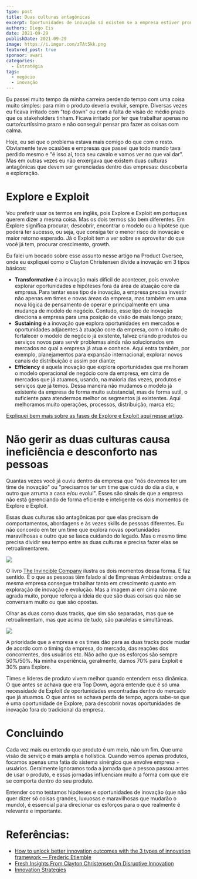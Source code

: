 ```yaml
---
type: post
title: Duas culturas antagônicas
excerpt: Oportunidades de inovação só existem se a empresa estiver pronta para dedicar tempo, mas se dedicarmos 100% do tempo apenas para inovação, não conseguimos fortalecer o que já existe
authors: Diego Eis
date: 2021-09-29
publishDate: 2021-09-29
image: https://i.imgur.com/zTAt5kk.png
featured_post: true
sponsor: awari
categories:
  - Estratégia
tags:
  - negócio
  - inovação
---
```


Eu passei muito tempo da minha carreira perdendo tempo com uma coisa muito simples: para mim o produto deveria evoluir, sempre. Diversas vezes eu ficava irritado com "top down" ou com a falta de visão de médio prazo que os stakeholders tinham. Ficava irritado por ter que trabalhar apenas no curto/curtíssimo prazo e não conseguir pensar pra fazer as coisas com calma.

Hoje, eu sei que o problema estava mais comigo do que com o resto. Obviamente teve ocasiões e empresas que passei que todo mundo tava perdido mesmo e "é isso aí, toca seu cavalo e vamos ver no que vai dar". Mas em outras vezes eu não enxergava que existem duas culturas antagônicas que devem ser gerenciadas dentro das empresas: descoberta e exploração.

# Explore e Exploit

Vou preferir usar os termos em inglês, pois Explore e Exploit em portugues querem dizer a mesma coisa. Mas os dois termos são bem diferentes. Em Explore significa procurar, descobrir, encontrar o modelo ou a hipótese que poderá ter sucesso, ou seja, que consiga ter o menor risco de inovação e maior retorno esperado. Já o Exploit tem a ver sobre se aproveitar do que você já tem, procurar crescimento, growth.

Eu falei um bocado sobre esse assunto nesse artigo na Product Oversee, onde eu expliquei como o Clayton Christensen divide a inovação em 3 tipos básicos:

* **Transformative** é a inovação mais difícil de acontecer, pois envolve explorar oportunidades e hipóteses fora da área de atuação core da empresa. Para tentar esse tipo de inovação, a empresa precisa investir não apenas em times e novas áreas da empresa, mas também em uma nova lógica de pensamento de operar e principalmente em uma mudança de modelo de negócio. Contudo, esse tipo de inovação direciona a empresa para uma posição de visão de mais longo prazo;
* **Sustaining** é a inovação que explora oportunidades em mercados e oportunidades adjacentes à atuação core da empresa, com o intuito de fortalecer o modelo de negócio já existente, talvez criando produtos ou serviços novos para servir problemas ainda não solucionados em mercados no qual a empresa já atua e conhece. Aqui entra também, por exemplo, planejamentos para expansão internacional, explorar novos canais de distribuição e assim por diante;
* **Efficiency** é aquela inovação que explora oportunidades que melhoram o modelo operacional de negócio core da empresa, em cima de mercados que já atuamos, usando, na maioria das vezes, produtos e serviços que já temos. Dessa maneira não mudamos o modelo já existente da empresa de forma muito substancial, mas de forma sutil, o suficiente para atendermos melhor os segmentos já existentes. Aqui melhoramos muito operações, processos, distribuição, marca etc;

[Expliquei bem mais sobre as fases de Explore e Exploit aqui nesse artigo](https://productoversee.com/sobre-inovacao-e-diminuicao-de-risco/). 

# Não gerir as duas culturas causa ineficiência e desconforto nas pessoas

Quantas vezes você já ouviu dentro da empresa que "nós devemos ter um time de inovação" ou "precisamos ter um time que cuida do dia a dia, e outro que arruma a casa e/ou evolui". Esses são sinais de que a empresa não está gerenciando de forma eficiente e inteligente os dois momentos de Explore e Exploit.

Essas duas culturas são antagônicas por que elas precisam de comportamentos, abordagens e às vezes skills de pessoas diferentes. Eu não concordo em ter um time que explora novas oportunidades maravilhosas e outro que se lasca cuidando do legado. Mas o mesmo time precisa dividir seu tempo entre as duas culturas e precisa fazer elas se retroalimentarem.

![](/images/posts/duas-culturas-antagonicas-1.png)

O livro [The Invincible Company](https://amzn.to/3m5sjgx) ilustra os dois momentos dessa forma. E faz sentido. É o que as pessoas têm falado aí de Empresas Ambidestras: onde a mesma empresa consegue trabalhar tanto em crescimento quanto em exploração de inovação e evolução. Mas a imagem aí em cima não me agrada muito, porque reforça a ideia de que são duas coisas que não se conversam muito ou que são opostas.

Olhar as duas como duas tracks, que sim são separadas, mas que se retroalimentam, mas que acima de tudo, são paralelas e simultâneas.

![](/images/posts/duas-culturas-antagonicas-2.png)

A prioridade que a empresa e os times dão para as duas tracks pode mudar de acordo com o timing da empresa, do mercado, das reações dos concorrentes, dos usuários etc. Não acho que os esforços são sempre 50%/50%. Na minha experiência, geralmente, damos 70% para Exploit e 30% para Explore.

Times e líderes de produto vivem melhor quando entendem essa dinâmica. O que antes se achava que era Top Down, agora entende que é só uma necessidade de Exploit de oportunidades encontradas dentro do mercado que já atuamos. O que antes se achava perda de tempo, agora sabe-se que é uma oportunidade de Explore, para descobrir novas oportunidades de inovação fora do tradicional da empresa.

# Concluindo

Cada vez mais eu entendo que produto é um meio, não um fim. Que uma visão de serviço é mais ampla e holística. Quando vemos apenas produtos, focamos apenas uma fatia do sistema sinérgico que envolve empresa + usuários. Geralmente ignoramos toda a jornada que a pessoa passou antes de usar o produto, e essas jornadas influenciam muito a forma com que ele se comporta dentro do seu produto.

Entender como testamos hipóteses e oportunidades de inovação (que não quer dizer só coisas grandes, luxuosas e maravilhosas que mudarão o mundo), é essencial para direcionar os esforços para o que realmente é relevante e importante.

# Referências:

* [How to unlock better innovation outcomes with the 3 types of innovation framework — Frederic Etiemble](https://www.fredericetiemble.com/blog/how-to-unlock-better-innovation-outcomes-with-the-3-types-of-innovation-framework)
* [Fresh Insights From Clayton Christensen On Disruptive Innovation](https://www.forbes.com/sites/stevedenning/2015/12/02/fresh-insights-from-clayton-christensen-on-disruptive-innovation/?sh=313b7dc64702)
* [Innovation Strategies](https://www.slideshare.net/Brokenbulbs/innovation-strategies)
